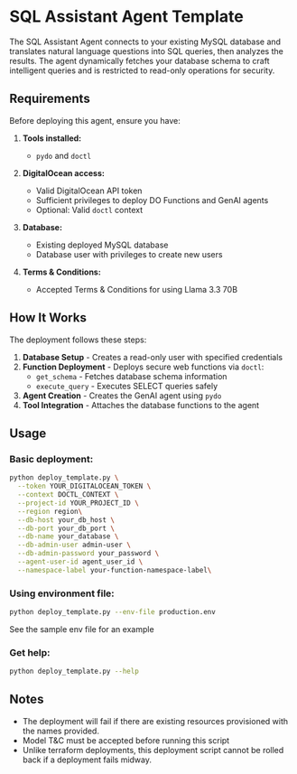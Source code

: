 # SQL Assistant Agent Template

The SQL Assistant Agent connects to your existing MySQL database and translates natural language questions into SQL queries, then analyzes the results. The agent dynamically fetches your database schema to craft intelligent queries and is restricted to read-only operations for security.

## Requirements

Before deploying this agent, ensure you have:

1. **Tools installed:**
   - `pydo` and `doctl`

2. **DigitalOcean access:**
   - Valid DigitalOcean API token
   - Sufficient privileges to deploy DO Functions and GenAI agents
   - Optional: Valid `doctl` context

3. **Database:**
   - Existing deployed MySQL database
   - Database user with privileges to create new users

4. **Terms & Conditions:**
   - Accepted Terms & Conditions for using Llama 3.3 70B

## How It Works

The deployment follows these steps:

1. **Database Setup** - Creates a read-only user with specified credentials
2. **Function Deployment** - Deploys secure web functions via `doctl`:
   - `get_schema` - Fetches database schema information
   - `execute_query` - Executes SELECT queries safely
3. **Agent Creation** - Creates the GenAI agent using `pydo`
4. **Tool Integration** - Attaches the database functions to the agent

## Usage

### Basic deployment:
```bash
python deploy_template.py \
  --token YOUR_DIGITALOCEAN_TOKEN \
  --context DOCTL_CONTEXT \
  --project-id YOUR_PROJECT_ID \
  --region region\
  --db-host your_db_host \
  --db-port your_db_port \
  --db-name your_database \
  --db-admin-user admin-user \
  --db-admin-password your_password \
  --agent-user-id agent_user_id \
  --namespace-label your-function-namespace-label\
```

### Using environment file:
```bash
python deploy_template.py --env-file production.env 
```
See the sample env file for an example


### Get help:
```bash
python deploy_template.py --help
```

## Notes

- The deployment will fail if there are existing resources provisioned with the names provided. 
- Model T&C must be accepted before running this script
- Unlike terraform deployments, this deployment script cannot be rolled back if a deployment fails midway. 

